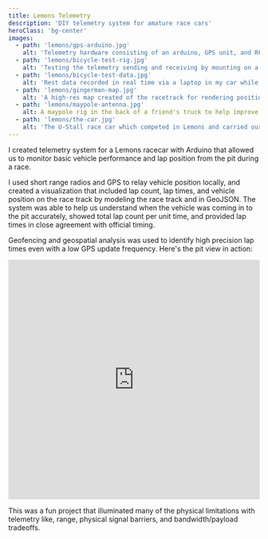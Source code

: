```yaml
---
title: Lemons Telemetry
description: 'DIY telemetry system for amature race cars'
heroClass: 'bg-center'
images: 
  - path: 'lemons/gps-arduino.jpg'
    alt: 'Telemetry hardware consisting of an arduino, GPS unit, and RF tranciever'
  - path: 'lemons/bicycle-test-rig.jpg'
    alt: 'Testing the telemetry sending and receiving by mounting on a bicycle and going for a ride in the park'
  - path: 'lemons/bicycle-test-data.jpg'
    alt: 'Rest data recorded in real time via a laptop in my car while on the bike ride with the GPS hardware'
  - path: 'lemons/gingerman-map.jpg'
    alt: 'A high-res map created of the racetrack for rendering position and knowing when our car was in the pit area or when to count a lap'
  - path: 'lemons/maypole-antenna.jpg'
    alt: A maypole rig in the back of a friend's truck to help improve reception of the telemetry signal on the back side of the track
  - path: 'lemons/the-car.jpg'
    alt: 'The U-Stall race car which competed in Lemons and carried our telemetry unit'
---
```


I created telemetry system for a Lemons racecar with Arduino that allowed us to monitor basic vehicle performance and lap position from the pit during a race. 

<image-carousel :images="images"></image-carousel>

I used short range radios and GPS to relay vehicle position locally, and created a visualization that included lap count, lap times, and vehicle position on the race track by modeling the race track and in GeoJSON. The system was able to help us understand when the vehicle was coming in to the pit accurately, showed total lap count per unit time, and provided lap times in close agreement with official timing. 

Geofencing and geospatial analysis was used to identify high precision lap times even with a low GPS update frequency. Here's the pit view in action:

<iframe width="100%" height="480" src="https://www.youtube.com/embed/cc2h_wEy-vc" title="YouTube video player" frameborder="0" allow="accelerometer; autoplay; clipboard-write; encrypted-media; gyroscope; picture-in-picture" allowfullscreen></iframe>

This was a fun project that illuminated many of the physical limitations with telemetry like, range, physical signal barriers, and bandwidth/payload tradeoffs. 